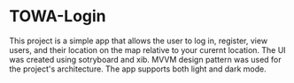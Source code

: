 # TOWA-Login
This project is a simple app that allows the user to log in, register, view users, and their location on the map relative to your curernt location.
The UI was created using sotryboard and xib.
MVVM design pattern was used for the project's architecture.
The app supports both light and dark mode.
